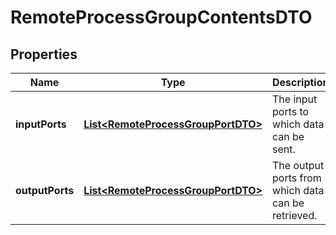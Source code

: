 # RemoteProcessGroupContentsDTO

## Properties
Name | Type | Description | Notes
------------ | ------------- | ------------- | -------------
**inputPorts** | [**List&lt;RemoteProcessGroupPortDTO&gt;**](RemoteProcessGroupPortDTO.md) | The input ports to which data can be sent. |  [optional]
**outputPorts** | [**List&lt;RemoteProcessGroupPortDTO&gt;**](RemoteProcessGroupPortDTO.md) | The output ports from which data can be retrieved. |  [optional]
